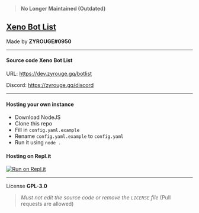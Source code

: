 > **No Longer Maintained (Outdated)**

## [Xeno Bot List](https://botlist.zyrouge.gq)
Made by **ZYROUGE#0950**

---

#### Source code **Xeno Bot List**

URL: https://dev.zyrouge.gq/botlist

Discord: https://zyrouge.gq/discord

---

#### Hosting your own instance

* Download NodeJS
* Clone this repo
* Fill in `config.yaml.example`
* Rename `config.yaml.example` to `config.yaml`
* Run it using `node .`

#### Hosting on Repl.it

[![Run on Repl.it](https://repl.it/badge/github/zyrouge/xeno-bot-list)](https://repl.it/github/zyrouge/xeno-bot-list)

---

License **GPL-3.0**
> *Must not edit the source code or remove the `LICENSE` file* (Pull requests are allowed)
